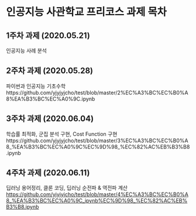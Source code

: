 # 인공지능 사관학교 프리코스 과제 목차

## 1주차 과제 (2020.05.21)
인공지능 사례 분석

## 2주차 과제 (2020.05.28)
파이썬과 인공지능 기초수학https://github.com/yjyjyjcho/test/blob/master/2%EC%A3%BC%EC%B0%A8%EA%B3%BC%EC%A0%9C.ipynb

## 3주차 과제 (2020.06.04)
학습률 최적화, 군집 분석 구현, Cost Function 구현https://github.com/yjyjyjcho/test/blob/master/3%EC%A3%BC%EC%B0%A8_%EA%B3%BC%EC%A0%9C%EC%9D%98_%EC%82%AC%EB%B3%B8.ipynb

## 4주차 과제 (2020.06.11)
딥러닝 용어정리, 클론 코딩, 딥러닝 순전파 & 역전파 계산
https://github.com/yjyjyjcho/test/blob/master/4%EC%A3%BC%EC%B0%A8_%EA%B3%BC%EC%A0%9C_ipynb%EC%9D%98_%EC%82%AC%EB%B3%B8.ipynb
